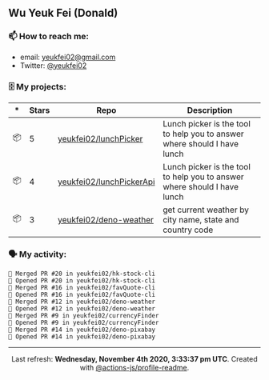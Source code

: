 ## Wu Yeuk Fei (Donald)

### 📫 How to reach me:

- email: [yeukfei02@gmail.com](yeukfei02@gmail.com)
- Twitter: [@yeukfei02](https://twitter.com/yeukfei02)

### 🗄 My projects:

|*|Stars|Repo|Description|
|---|---|---|---|
| 📦 | 5 | [yeukfei02/lunchPicker](https://github.com/yeukfei02/lunchPicker) | Lunch picker is the tool to help you to answer where should I have lunch |
| 📦 | 4 | [yeukfei02/lunchPickerApi](https://github.com/yeukfei02/lunchPickerApi) | Lunch picker is the tool to help you to answer where should I have lunch |
| 📦 | 3 | [yeukfei02/deno-weather](https://github.com/yeukfei02/deno-weather) | get current weather by city name, state and country code |

### 🗣 My activity:

```
🎉 Merged PR #20 in yeukfei02/hk-stock-cli
💪 Opened PR #20 in yeukfei02/hk-stock-cli
🎉 Merged PR #16 in yeukfei02/favQuote-cli
💪 Opened PR #16 in yeukfei02/favQuote-cli
🎉 Merged PR #12 in yeukfei02/deno-weather
💪 Opened PR #12 in yeukfei02/deno-weather
🎉 Merged PR #9 in yeukfei02/currencyFinder
💪 Opened PR #9 in yeukfei02/currencyFinder
🎉 Merged PR #14 in yeukfei02/deno-pixabay
💪 Opened PR #14 in yeukfei02/deno-pixabay
```

<!-- <img src="https://github-readme-stats.vercel.app/api?username=yeukfei02&show_icons=true&count_private=true&theme=radical" />

<img src="https://github-readme-stats.vercel.app/api/top-langs/?username=yeukfei02&theme=radical" /> -->

---

<p align="center">Last refresh: <b>Wednesday, November 4th 2020, 3:33:37 pm UTC</b>. Created with <a href=https://github.com/marketplace/actions/profile-readme>@actions-js/profile-readme</a>.</p>

